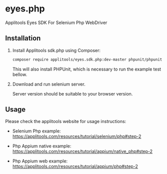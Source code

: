 eyes.php
=============

Applitools Eyes SDK For Selenium Php WebDriver

## Installation

1. Install Applitools sdk.php using Composer:

    ```bash
    composer require applitools/eyes.sdk.php:dev-master phpunit/phpunit
    ```
    
    This will also install PHPUnit, which is necessary to run the example test bellow.

2. Download and run selenium server.

    Server version should be suitable to your browser version.

## Usage

Please check the applitools website for usage instructions:

- Selenium Php example: https://applitools.com/resources/tutorial/selenium/php#step-2

- Php Appium native example: https://applitools.com/resources/tutorial/appium/native_php#step-2

- Php Appium web example: https://applitools.com/resources/tutorial/appium/php#step-2

